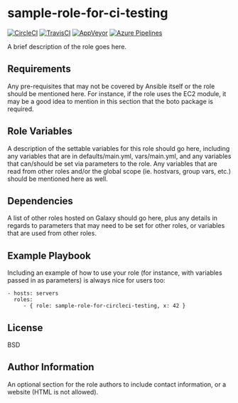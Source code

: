 sample-role-for-ci-testing
==========================

[![CircleCI](https://circleci.com/gh/toVersus/sample-role-for-ci-testing.svg?style=svg)](https://circleci.com/gh/toVersus/sample-role-for-ci-testing)
[![TravisCI](https://travis-ci.org/toVersus/sample-role-for-ci-testing.svg?branch=master)](https://travis-ci.org/toVersus/sample-role-for-ci-testing)
[![AppVeyor](https://ci.appveyor.com/api/projects/status/bagbu5l6qvvqtnso?svg=true)](https://ci.appveyor.com/project/toVersus/sample-role-for-ci-testing)
[![Azure Pipelines](https://dev.azure.com/toversus/sample-role-for-ci-testing/_apis/build/status/toVersus.sample-role-for-ci-testing)](https://dev.azure.com/toversus/sample-role-for-ci-testing/_build/latest?definitionId=1)

A brief description of the role goes here.

Requirements
------------

Any pre-requisites that may not be covered by Ansible itself or the role should
be mentioned here. For instance, if the role uses the EC2 module, it may be a
good idea to mention in this section that the boto package is required.

Role Variables
--------------

A description of the settable variables for this role should go here, including
any variables that are in defaults/main.yml, vars/main.yml, and any variables
that can/should be set via parameters to the role. Any variables that are read
from other roles and/or the global scope (ie. hostvars, group vars, etc.) should
be mentioned here as well.

Dependencies
------------

A list of other roles hosted on Galaxy should go here, plus any details in
regards to parameters that may need to be set for other roles, or variables that
are used from other roles.

Example Playbook
----------------

Including an example of how to use your role (for instance, with variables
passed in as parameters) is always nice for users too:

    - hosts: servers
      roles:
         - { role: sample-role-for-circleci-testing, x: 42 }

License
-------

BSD

Author Information
------------------

An optional section for the role authors to include contact information, or a
website (HTML is not allowed).
